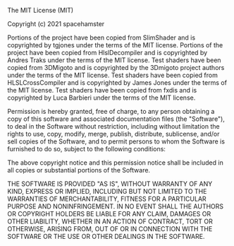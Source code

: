 The MIT License (MIT)

Copyright (c) 2021 spacehamster

Portions of the project have been copied from SlimShader and is copyrighted by tgjones under the terms of the MIT license.
Portions of the project have been copied from HlslDecompiler and is copyrighted by Andres Traks under the terms of the MIT license.
Test shaders have been copied from 3DMigoto and is copyrighted by the 3Dmigoto project authors under the terms of the MIT license.
Test shaders have been copied from HLSLCrossCompiler and is copyrighted by James Jones under the terms of the MIT license.
Test shaders have been copied from fxdis and is copyrighted by Luca Barbieri under the terms of the MIT license.

Permission is hereby granted, free of charge, to any person obtaining a copy
of this software and associated documentation files (the "Software"), to deal
in the Software without restriction, including without limitation the rights
to use, copy, modify, merge, publish, distribute, sublicense, and/or sell
copies of the Software, and to permit persons to whom the Software is
furnished to do so, subject to the following conditions:

The above copyright notice and this permission notice shall be included in all
copies or substantial portions of the Software.

THE SOFTWARE IS PROVIDED "AS IS", WITHOUT WARRANTY OF ANY KIND, EXPRESS OR
IMPLIED, INCLUDING BUT NOT LIMITED TO THE WARRANTIES OF MERCHANTABILITY,
FITNESS FOR A PARTICULAR PURPOSE AND NONINFRINGEMENT. IN NO EVENT SHALL THE
AUTHORS OR COPYRIGHT HOLDERS BE LIABLE FOR ANY CLAIM, DAMAGES OR OTHER
LIABILITY, WHETHER IN AN ACTION OF CONTRACT, TORT OR OTHERWISE, ARISING FROM,
OUT OF OR IN CONNECTION WITH THE SOFTWARE OR THE USE OR OTHER DEALINGS IN THE
SOFTWARE.
